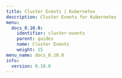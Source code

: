 ```yaml
---
title: Cluster Events | Kubernetes
description: Cluster Events for Kubernetes
menu:
  docs_0.10.0:
    identifier: cluster-events
    parent: guides
    name: Cluster Events
    weight: 15
menu_name: docs_0.10.0
info:
  version: 0.10.0
---
```



